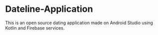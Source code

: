 # Dateline-Application
This is an open source dating application made on Android Studio using Kotlin and Firebase services.
